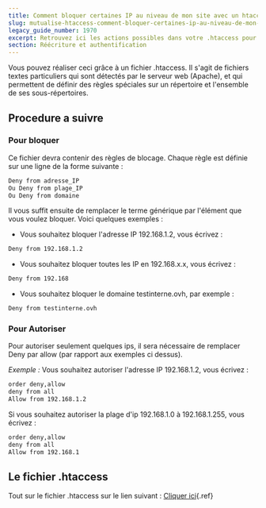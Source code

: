 ```yaml
---
title: Comment bloquer certaines IP au niveau de mon site avec un htaccess ?
slug: mutualise-htaccess-comment-bloquer-certaines-ip-au-niveau-de-mon-site
legacy_guide_number: 1970
excerpt: Retrouvez ici les actions possibles dans votre .htaccess pour bloquer certaines IP au niveau de votre site.
section: Réécriture et authentification
---
```


Vous pouvez réaliser ceci grâce à un fichier .htaccess. Il s'agit de fichiers textes particuliers qui sont détectés par le serveur web (Apache), et qui permettent de définir des règles spéciales sur un répertoire et l'ensemble de ses sous-répertoires.


## Procedure a suivre

### Pour bloquer
Ce fichier devra contenir des règles de blocage. Chaque règle est définie sur une ligne de la forme suivante :


```bash
Deny from adresse_IP
Ou Deny from plage_IP
Ou Deny from domaine
```

Il vous suffit ensuite de remplacer le terme générique par l'élément que vous voulez bloquer. Voici quelques exemples :

- Vous souhaitez bloquer l'adresse IP 192.168.1.2, vous écrivez :


```bash
Deny from 192.168.1.2
```

- Vous souhaitez bloquer toutes les IP en 192.168.x.x, vous écrivez :


```bash
Deny from 192.168
```

- Vous souhaitez bloquer le domaine testinterne.ovh, par exemple :


```bash
Deny from testinterne.ovh
```


### Pour Autoriser
Pour autoriser seulement quelques ips, il sera nécessaire de remplacer Deny par allow (par rapport aux exemples ci dessus).

*Exemple :* Vous souhaitez autoriser l'adresse IP 192.168.1.2, vous écrivez :


```bash
order deny,allow
deny from all
Allow from 192.168.1.2
```

Si vous souhaitez autoriser la plage d'ip 192.168.1.0 à 192.168.1.255, vous écrivez :


```bash
order deny,allow
deny from all
Allow from 192.168.1
```


## Le fichier .htaccess
Tout sur le fichier .htaccess sur le lien suivant : [Cliquer ici]({legacy}1967){.ref}